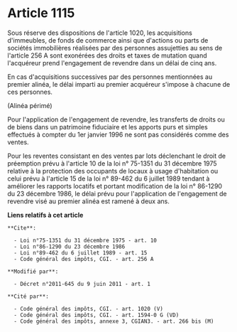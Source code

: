 # Article 1115

Sous réserve des dispositions de l'article 1020, les acquisitions d'immeubles, de fonds de commerce ainsi que d'actions ou
parts de sociétés immobilières réalisées par des personnes assujetties au sens de l'article 256 A sont exonérées des droits
et taxes de mutation quand l'acquéreur prend l'engagement de revendre dans un délai de cinq ans. 

En cas d'acquisitions successives par des personnes mentionnées au premier alinéa, le délai imparti au premier acquéreur
s'impose à chacune de ces personnes. 

(Alinéa périmé) 

Pour l'application de l'engagement de revendre, les transferts de droits ou de biens dans un patrimoine fiduciaire et les
apports purs et simples effectués à compter du 1er janvier 1996 ne sont pas considérés comme des ventes. 

Pour les reventes consistant en des ventes par lots déclenchant le droit de préemption prévu à l'article 10 de la loi n°
75-1351 du 31 décembre 1975 relative à la protection des occupants de locaux à usage d'habitation ou celui prévu à l'article
15 de la loi n° 89-462 du 6 juillet 1989 tendant à améliorer les rapports locatifs et portant modification de la loi n°
86-1290 du 23 décembre 1986, le délai prévu pour l'application de l'engagement de revendre visé au premier alinéa est ramené
à deux ans.

**Liens relatifs à cet article**

	**Cite**:

	  - Loi n°75-1351 du 31 décembre 1975 - art. 10
	  - Loi n°86-1290 du 23 décembre 1986
	  - Loi n°89-462 du 6 juillet 1989 - art. 15
	  - Code général des impôts, CGI. - art. 256 A

	**Modifié par**:

	  - Décret n°2011-645 du 9 juin 2011 - art. 1

	**Cité par**:

	  - Code général des impôts, CGI. - art. 1020 (V)
	  - Code général des impôts, CGI. - art. 1594-0 G (VD)
	  - Code général des impôts, annexe 3, CGIAN3. - art. 266 bis (M)
